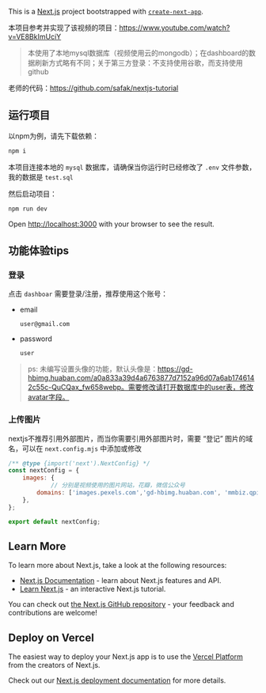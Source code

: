 This is a [Next.js](https://nextjs.org/) project bootstrapped with [`create-next-app`](https://github.com/vercel/next.js/tree/canary/packages/create-next-app).

本项目参考并实现了该视频的项目：https://www.youtube.com/watch?v=VE8BkImUciY 

> 本使用了本地mysql数据库（视频使用云的mongodb）；在dashboard的数据刷新方式略有不同；关于第三方登录：不支持使用谷歌，而支持使用github

老师的代码：https://github.com/safak/nextjs-tutorial

## 运行项目

以npm为例，请先下载依赖：

```bash
npm i
```

本项目连接本地的 `mysql` 数据库，请确保当你运行时已经修改了 `.env` 文件参数，我的数据是 `test.sql` 

然后启动项目：

```bash
npm run dev
```

Open [http://localhost:3000](http://localhost:3000) with your browser to see the result.

## 功能体验tips

### 登录

点击 `dashboar` 需要登录/注册，推荐使用这个账号：

- email

  ```
  user@gmail.com
  ```

- password

  ```
  user
  ```

> ps: 未编写设置头像的功能，默认头像是：https://gd-hbimg.huaban.com/a0a833a39d4a6763877d7152a96d07a6ab1746142c55c-QuCQax_fw658webp。需要修改请打开数据库中的user表，修改avatar字段。

### 上传图片

nextjs不推荐引用外部图片，而当你需要引用外部图片时，需要 “登记” 图片的域名，可以在 `next.config.mjs` 中添加或修改

```js
/** @type {import('next').NextConfig} */
const nextConfig = {
    images: {
        	// 分别是视频使用的图片网站，花瓣，微信公众号
        domains: ['images.pexels.com','gd-hbimg.huaban.com', 'mmbiz.qpic.cn'],
    },
};

export default nextConfig;
```



## Learn More

To learn more about Next.js, take a look at the following resources:

- [Next.js Documentation](https://nextjs.org/docs) - learn about Next.js features and API.
- [Learn Next.js](https://nextjs.org/learn) - an interactive Next.js tutorial.

You can check out [the Next.js GitHub repository](https://github.com/vercel/next.js/) - your feedback and contributions are welcome!

## Deploy on Vercel

The easiest way to deploy your Next.js app is to use the [Vercel Platform](https://vercel.com/new?utm_medium=default-template&filter=next.js&utm_source=create-next-app&utm_campaign=create-next-app-readme) from the creators of Next.js.

Check out our [Next.js deployment documentation](https://nextjs.org/docs/deployment) for more details.
